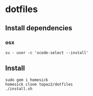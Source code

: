 # dotfiles

## Install dependencies
### osx
```
su - user -c 'xcode-select --install'
```

## Install
```
sudo gem i homesick
homesick clone topaz2/dotfiles
./install.sh
```
